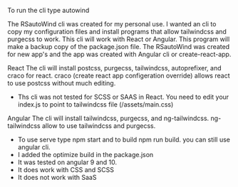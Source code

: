 To run the cli type autowind

The RSautoWind cli was created for my personal use.  I wanted an cli to copy my configuration files and install programs that allow tailwindcss and purgecss to work. This cli will work with React or Angular. This program will make a backup copy of the package.json file.
The RSautoWind was created for new app's and the app was created with Angular cli or create-react-app.

React
The cli will install postcss, purgecss, tailwindcss, autoprefixer, and craco for react. craco (create react app configeration override) allows react to use postcss without much editing.

- Ths cli was not tested for SCSS or SAAS in React.  You need to edit your index.js to point to tailwindcss file (/assets/main.css) 
 
 
Angular
The cli will install tailwindcss, purgecss, and ng-tailwindcss. ng-tailwindcss allow to use tailwindcss and purgecss.
- To use serve type npm start and to build npm run build. you can still use angular cli.
- I added the optimize build in the package.json
- It was tested on angular 9 and 10.
- It does work with CSS and SCSS
- It does not work with SaaS